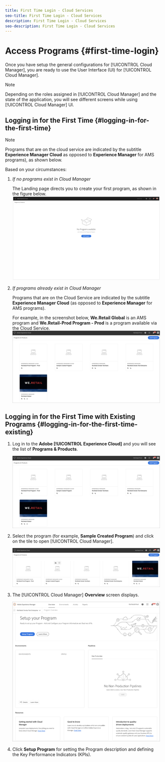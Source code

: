 ```yaml
---
title: First Time Login - Cloud Services
seo-title: First Time Login - Cloud Services
description: First Time Login - Cloud Services
seo-description: First Time Login - Cloud Services 
---
```


# Access Programs {#first-time-login} 

Once you have setup the general configurations for [!UICONTROL Cloud Manager], you are ready to use the User Interface (UI) for [!UICONTROL Cloud Manager].

>[!NOTE]
>
>Depending on the roles assigned in [!UICONTROL Cloud Manager] and the state of the application, you will see different screens while using [!UICONTROL Cloud Manager] UI.

## Logging in for the First Time {#logging-in-for-the-first-time}

>[!NOTE]
   >
   >Programs that are on the cloud service are indicated by the subtitle **Experience Manager Cloud** as opposed to **Experience Manager** for AMS programs), as shown below.


Based on your circumstances:

1. *If no programs exist in Cloud Manager*

   The Landing page directs you to create your first program, as shown in the figure below.
      ![](assets/first_timelogin0.png)
      

1. *If programs already exist in Cloud Manager*
   
   Programs that are on the Cloud Service are indicated by the subtitle **Experience Manager Cloud** (as opposed to **Experience Manager** for AMS programs). 
   
   For example, in the screenshot below, **We.Retail Global** is an AMS program and **We.Retail-Prod Program - Prod** is a program available via the Cloud Service.
      ![](assets/first_timelogin1.png)
      
## Logging in for the First Time with Existing Programs {#logging-in-for-the-first-time-existing}

1. Log in to the **Adobe [!UICONTROL Experience Cloud]** and you will see the list of **Programs & Products**.

   ![](assets/first_timelogin1.png)

1. Select the program (for example, **Sample Created Program**) and click on the tile to open [!UICONTROL Cloud Manager].

   ![](assets/first_timelogin2.png)

1. The [!UICONTROL Cloud Manager] **Overview** screen displays.

   ![](assets/first_timelogin3.png)

1. Click **Setup Program** for setting the Program description and defining the Key Performance Indicators (KPIs).

